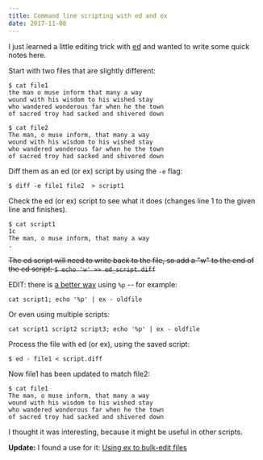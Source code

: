 ```yaml
---
title: Command line scripting with ed and ex
date: 2017-11-08
---
```


I just learned a little editing trick with <a href="https://en.wikipedia.org/wiki/Ed_(text_editor)">ed</a> and wanted to write some quick notes here.

Start with two files that are slightly different:

```
$ cat file1
the man o muse inform that many a way
wound with his wisdom to his wished stay
who wandered wonderous far when he the town
of sacred troy had sacked and shivered down
```

```
$ cat file2
The man, o muse inform, that many a way
wound with his wisdom to his wished stay
who wandered wonderous far when he the town
of sacred troy had sacked and shivered down
```

Diff them as an ed (or ex) script by using the `-e` flag:

```
$ diff -e file1 file2  > script1
```

Check the ed (or ex) script to see what it does (changes line 1 to the given line and finishes).

```
$ cat script1
1c
The man, o muse inform, that many a way
.
```

<del>The ed script will need to write back to the file, so add a "w" to the end of the ed script: `$ echo 'w' >> ed_script.diff`</del>

EDIT: there is <a href="http://www.linuxdevcenter.com/pub/a/linux/lpt/28_09.html">a better way</a> using `%p` -- for example:

```
cat script1; echo '%p' | ex - oldfile
```

Or even using multiple scripts:

```
cat script1 script2 script3; echo '%p' | ex - oldfile
```

Process the file with ed (or ex), using the saved script:

```
$ ed - file1 < script.diff
```

Now file1 has been updated to match file2:

```
$ cat file1
The man, o muse inform, that many a way
wound with his wisdom to his wished stay
who wandered wonderous far when he the town
of sacred troy had sacked and shivered down
```

I thought it was interesting, because it might be useful in other scripts.

<strong>Update:</strong> I found a use for it: <a href="https://codeselfstudy.com/blogs/using-ex-to-bulk-edit-files">Using ex to bulk-edit files</a>
